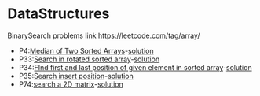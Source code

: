 # DataStructures
BinarySearch problems link https://leetcode.com/tag/array/

* P4:[Median of Two Sorted Arrays](BinarySearch-md/P4.md)-[solution](BinarySearch/P4.py)
* P33:[Search in rotated sorted array](BinarySearch-md/P33.md)-[solution](BinarySearch/P33.py)
* P34:[FInd first and last position of given element in sorted array](BinarySearch-md/P34.md)-[solution](BinarySearch/P34.py)
* P35:[Search insert position](BinarySearch-md/P35.md)-[solution](BinarySearch/P35.py)
* P74:[search a 2D matrix](BinarySearch-md/P74.md)-[solution](BinarySearch/P74.py)